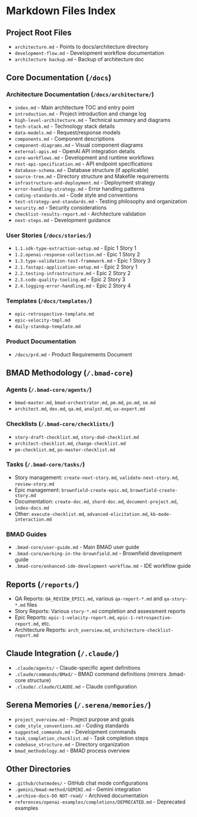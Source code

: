 # Markdown Files Index

## Project Root Files
- `architecture.md` - Points to docs/architecture directory
- `development-flow.md` - Development workflow documentation
- `architecture backup.md` - Backup of architecture doc

## Core Documentation (`/docs`)

### Architecture Documentation (`/docs/architecture/`)
- `index.md` - Main architecture TOC and entry point
- `introduction.md` - Project introduction and change log
- `high-level-architecture.md` - Technical summary and diagrams
- `tech-stack.md` - Technology stack details
- `data-models.md` - Request/response models
- `components.md` - Component descriptions
- `component-diagrams.md` - Visual component diagrams
- `external-apis.md` - OpenAI API integration details
- `core-workflows.md` - Development and runtime workflows
- `rest-api-specification.md` - API endpoint specifications
- `database-schema.md` - Database structure (if applicable)
- `source-tree.md` - Directory structure and Makefile requirements
- `infrastructure-and-deployment.md` - Deployment strategy
- `error-handling-strategy.md` - Error handling patterns
- `coding-standards.md` - Code style and conventions
- `test-strategy-and-standards.md` - Testing philosophy and organization
- `security.md` - Security considerations
- `checklist-results-report.md` - Architecture validation
- `next-steps.md` - Development guidance

### User Stories (`/docs/stories/`)
- `1.1.sdk-type-extraction-setup.md` - Epic 1 Story 1
- `1.2.openai-response-collection.md` - Epic 1 Story 2
- `1.3.type-validation-test-framework.md` - Epic 1 Story 3
- `2.1.fastapi-application-setup.md` - Epic 2 Story 1
- `2.2.testing-infrastructure.md` - Epic 2 Story 2
- `2.3.code-quality-tooling.md` - Epic 2 Story 3
- `2.4.logging-error-handling.md` - Epic 2 Story 4

### Templates (`/docs/templates/`)
- `epic-retrospective-template.md`
- `epic-velocity-tmpl.md`
- `daily-standup-template.md`

### Product Documentation
- `/docs/prd.md` - Product Requirements Document

## BMAD Methodology (`/.bmad-core`)

### Agents (`/.bmad-core/agents/`)
- `bmad-master.md`, `bmad-orchestrator.md`, `pm.md`, `po.md`, `sm.md`
- `architect.md`, `dev.md`, `qa.md`, `analyst.md`, `ux-expert.md`

### Checklists (`/.bmad-core/checklists/`)
- `story-draft-checklist.md`, `story-dod-checklist.md`
- `architect-checklist.md`, `change-checklist.md`
- `pm-checklist.md`, `po-master-checklist.md`

### Tasks (`/.bmad-core/tasks/`)
- Story management: `create-next-story.md`, `validate-next-story.md`, `review-story.md`
- Epic management: `brownfield-create-epic.md`, `brownfield-create-story.md`
- Documentation: `create-doc.md`, `shard-doc.md`, `document-project.md`, `index-docs.md`
- Other: `execute-checklist.md`, `advanced-elicitation.md`, `kb-mode-interaction.md`

### BMAD Guides
- `.bmad-core/user-guide.md` - Main BMAD user guide
- `.bmad-core/working-in-the-brownfield.md` - Brownfield development guide
- `.bmad-core/enhanced-ide-development-workflow.md` - IDE workflow guide

## Reports (`/reports/`)
- QA Reports: `QA_REVIEW_EPIC1.md`, various `qa-report-*.md` and `qa-story-*.md` files
- Story Reports: Various `story-*.md` completion and assessment reports
- Epic Reports: `epic-1-velocity-report.md`, `epic-1-retrospective-report.md`, etc.
- Architecture Reports: `arch_overview.md`, `architecture-checklist-report.md`

## Claude Integration (`/.claude/`)
- `.claude/agents/` - Claude-specific agent definitions
- `.claude/commands/BMad/` - BMAD command definitions (mirrors .bmad-core structure)
- `.claude/.claude/CLAUDE.md` - Claude configuration

## Serena Memories (`/.serena/memories/`)
- `project_overview.md` - Project purpose and goals
- `code_style_conventions.md` - Coding standards
- `suggested_commands.md` - Development commands
- `task_completion_checklist.md` - Task completion steps
- `codebase_structure.md` - Directory organization
- `bmad_methodology.md` - BMAD process overview

## Other Directories
- `.github/chatmodes/` - GitHub chat mode configurations
- `.gemini/bmad-method/GEMINI.md` - Gemini integration
- `.archive-docs-DO NOT-read/` - Archived documentation
- `references/openai-examples/completions/DEPRECATED.md` - Deprecated examples